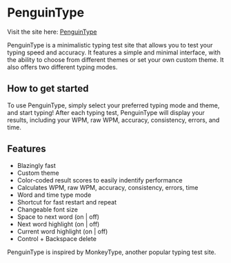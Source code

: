 # PenguinType
Visit the site here: [PenguinType](https://penguintype.epizy.com)

PenguinType is a minimalistic typing test site that allows you to test your typing speed and accuracy. It features a simple and minimal interface, with the ability to choose from different themes or set your own custom theme. It also offers two different typing modes.

## How to get started
To use PenguinType, simply select your preferred typing mode and theme, and start typing! After each typing test, PenguinType will display your results, including your WPM, raw WPM, accuracy, consistency, errors, and time.

## Features 
 - Blazingly fast
 - Custom theme
 - Color-coded result scores to easily indentify performance
 - Calculates WPM, raw WPM, accuracy, consistency, errors, time
 - Word and time type mode
 - Shortcut for fast restart and repeat
 - Changeable font size
 - Space to next word (on | off)
 - Next word highlight (on | off)
 - Current word highlight (on | off)
 - Control + Backspace delete
 

PenguinType is inspired by MonkeyType, another popular typing test site.
